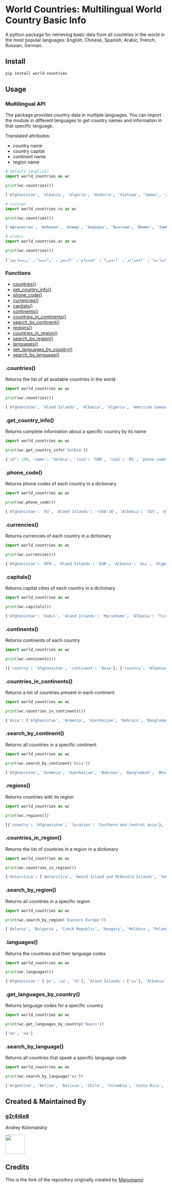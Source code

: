 # World Countries: Multilingual World Country Basic Info

A python package for retrieving basic data from all countries in the world in the most popular languages: English, Chinese, Spanish, Arabic, French, Russian, German.


## Install

```python
pip install world-countries
```

## Usage

### Multilingual API

The package provides country data in multiple languages. You can import the module in different languages to get country names and information in that specific language.

Translated attributes:
- country name
- country capital
- continent name
- region name

```python
# default (english)
import world_countries as wc

print(wc.countries()) 

```

```python
['Afghanistan', 'Albania', 'Algeria', 'Andorra', 'Vietnam', 'Yemen', 'Zambia', 'Zimbabwe'] 
```

```python
# russian
import world_countries.ru as wc

print(wc.countries()) 

```

```python
['Афганистан', 'Албания', 'Алжир', 'Андорра', 'Вьетнам', 'Йемен', 'Замбия', 'Зимбабве'] 
```

```python
# arabic
import world_countries.ar as wc

print(wc.countries()) 

```

```python
['أفغانستان', 'ألبانيا', 'الجزائر', 'أندورا', 'فيتنام', 'اليمن', 'زامبيا', 'زيمبابوي']
```

### Functions

- [countries()](#countries)
- [get_country_info()](#get_country_info)
- [phone_code()](#phone_code)
- [currencies()](#currencies)
- [capitals()](#capitals)  
- [continents()](#continents)   
- [countries_in_continents()](#countries_in_continents)
- [search_by_continent()](#search_by_continent)
- [regions()](#regions)
- [countries_in_region()](#countries_in_region) 
- [search_by_region()](#search_by_region)
- [languages()](#languages)
- [get_languages_by_country()](#get_languages_by_country)
- [search_by_language()](#search_by_language)


### .countries()
Returns the list of all available countries in the world

```python
import world_countries as wc

print(wc.countries()) 

```

```python
['Afghanistan', 'Aland Islands', 'Albania', 'Algeria', 'American Samoa', 'Andorra', 'Angola', 'Anguilla', 'Antarctica', 'Antigua And Barbuda', 'Argentina', 'Armenia', 'Aruba', 'Australia', 'Austria', 'Azerbaijan', 'Bahamas The',  'Vietnam', 'Virgin Islands (British)', 'Virgin Islands (US)', 'Wallis And Futuna Islands', 'Western Sahara', 'Yemen', 'Zambia', 'Zimbabwe'] 
```

### .get_country_info()
Returns complete information about a specific country by its name

```python
import world_countries as wc

print(wc.get_country_info('Serbia')) 

```

```python
{'id': 196, 'name': 'Serbia', 'iso3': 'SRB', 'iso2': 'RS', 'phone_code': '381', 'capital': 'Belgrade', 'currency': 'RSD', 'native': 'Србија', 'emoji': '🇷🇸', 'emojiU': 'U+1F1F7 U+1F1F8', 'continent': 'Europe', 'region': 'Southern Europe', 'languages': ['sr']}
```

### .phone_code()
Returns phone codes of each country in a dictionary

```python
import world_countries as wc

print(wc.phone_code()) 

```

```python
{'Afghanistan': '93', 'Aland Islands': '+358-18', 'Albania': '355', 'Algeria': '213', 'American Samoa': '+1-684', 'Andorra': '376', 'Angola': '244', 'Anguilla': '+1-264', 'Antarctica': '', 'Antigua And Barbuda': '+1-268', 'Argentina': '54', 'Armenia': '374', 'Aruba': '297', 'Australia': '61', 'Austria': '43', 'Azerbaijan': '994', 'Bahamas The': '+1-242', 'Bahrain': '973', 'Bangladesh': '880'}
```

### .currencies()
Returns currencies of each country in a dictionary

```python
import world_countries as wc

print(wc.currencies()) 

```

```python
{'Afghanistan': 'AFN', 'Aland Islands': 'EUR', 'Albania': 'ALL', 'Algeria': 'DZD', 'American Samoa': 'USD', 'Andorra': 'EUR', 'Angola': 'AOA', 'Anguilla': 'XCD', 'Antarctica': '', 'Antigua And Barbuda': 'XCD', 'Argentina': 'ARS', 'Belgium': 'EUR', 'Belize': 'BZD', 'Benin': 'XOF', 'Bermuda': 'BMD', 'Bhutan': 'BTN', 'Bolivia': 'BOB', 'Bosnia and Herzegovina': 'BAM', 'Botswana': 'BWP'}
```

### .capitals()
Returns capital cities of each country in a dictionary

```python
import world_countries as wc

print(wc.capitals()) 
```

```python
{'Afghanistan': 'Kabul', 'Aland Islands': 'Mariehamn', 'Albania': 'Tirana', 'Algeria': 'Algiers', 'American Samoa': 'Pago Pago', 'Andorra': 'Andorra la Vella', 'Angola': 'Luanda', 'Anguilla': 'The Valley', 'Antarctica': '', 'Antigua And Barbuda': "St. John's",  'Bahamas The': 'Nassau', 'Bahrain': 'Manama', 'Bangladesh': 'Dhaka', 'Barbados': 'Bridgetown', 'Belarus': 'Minsk', 'Belgium': 'Brussels', 'Belize': 'Belmopan'}
```

### .continents()
Returns continents of each country

```python
import world_countries as wc

print(wc.continents()) 
```

```python
[{'country': 'Afghanistan', 'continent': 'Asia'}, {'country': 'Albania', 'continent': 'Europe'}, {'country': 'Algeria', 'continent': 'Africa'}, {'country': 'American Samoa', 'continent': 'Oceania'}, {'country': 'Andorra', 'continent': 'Europe'}, {'country': 'Angola', 'continent': 'Africa'}, {'country': 'Anguilla', 'continent': 'North America'},{'country': 'Antarctica', 'continent': 'Antarctica'}]
```

### .countries_in_continents()
Returns a list of countries present in each continent

```python
import world_countries as wc

print(wc.countries_in_continents()) 
```

```python
{'Asia': ['Afghanistan', 'Armenia', 'Azerbaijan', 'Bahrain', 'Bangladesh', 'Bhutan', 'Brunei', 'Cambodia', 'China', 'Cyprus', 'East Timor', 'Georgia', 'Hong Kong', 'India', 'Indonesia', 'Iran', 'Iraq', 'Israel', 'Japan', 'Jordan', 'Kazakhstan', 'Kuwait', 'Kyrgyzstan', 'Laos', 'Lebanon',   'Tajikistan', 'Thailand', 'Turkey', 'Turkmenistan', 'United Arab Emirates', 'Uzbekistan', 'Vietnam', 'Yemen']}
```

### .search_by_continent()
Returns all countries in a specific continent

```python
import world_countries as wc

print(wc.search_by_continent('Asia')) 
```

```python
['Afghanistan', 'Armenia', 'Azerbaijan', 'Bahrain', 'Bangladesh', 'Bhutan', 'Brunei', 'Cambodia', 'China', 'Cyprus', 'East Timor', 'Georgia', 'Hong Kong', 'India', 'Indonesia', 'Iran', 'Iraq', 'Israel', 'Japan', 'Jordan', 'Kazakhstan', 'Kuwait', 'Kyrgyzstan', 'Laos', 'Lebanon',   'Tajikistan', 'Thailand', 'Turkey', 'Turkmenistan', 'United Arab Emirates', 'Uzbekistan', 'Vietnam', 'Yemen']
```

### .regions()
Returns countries with its region

```python
import world_countries as wc

print(wc.regions()) 
```

```python
[{'country': 'Afghanistan', 'location': 'Southern and Central Asia'}, {'country': 'Albania', 'location': 'Southern Europe'}, {'country': 'Algeria', 'location': 'Northern Africa'}, {'country': 'American Samoa', 'location': 'Polynesia'}, {'country': 'Andorra', 'location': 'Southern Europe'}, {'country': 'Aruba', 'location': 'Caribbean'}, {'country': 'Australia', 'location': 'Australia and New Zealand'}]  
```

### .countries_in_region()
Returns the list of countries in a region in a dictionary

```python
import world_countries as wc

print(wc.countries_in_region()) 
```

```python
{'Antarctica': ['Antarctica', 'Heard Island and McDonald Islands', 'South Georgia and the South Sandwich Islands'], 'Eastern Europe': ['Belarus', 'Hungary', 'Moldova', 'Poland', 'Romania', 'Ukraine'], 'Southern Europe': ['Albania', 'Andorra',   'Italy', 'North Macedonia', 'Yugoslavia'], 'Western Europe': ['Austria', 'Belgium', 'France', 'Germany', 'Liechtenstein',  'Switzerland'], 'North America': ['Bermuda',  'United States']}
```

### .search_by_region()
Returns all countries in a specific region

```python
import world_countries as wc

print(wc.search_by_region('Eastern Europe')) 
```

```python
['Belarus', 'Bulgaria', 'Czech Republic', 'Hungary', 'Moldova', 'Poland', 'Romania', 'Russia', 'Slovakia', 'Ukraine']
```

### .languages()
Returns the countries and their language codes

```python
import world_countries as wc

print(wc.languages()) 
```

```python
{'Afghanistan': ['ps', 'uz', 'tk'], 'Aland Islands': ['sv'], 'Albania': ['sq'], 'Algeria': ['ar'], 'American Samoa': ['en', 'sm'], 'Andorra': ['ca'], 'Angola': ['pt'], 'Anguilla': ['en'], 'Antarctica': [], 'Antigua And Barbuda': ['en'], 'Argentina': ['es', 'gn'], 'Armenia': ['hy', 'ru'], 'Aruba': ['nl', 'pa'], 'Australia': ['en']}
```

### .get_languages_by_country()
Returns language codes for a specific country

```python
import world_countries as wc

print(wc.get_languages_by_country('Nauru')) 
```

```python
['en', 'na']
```

### .search_by_language()
Returns all countries that speak a specific language code

```python
import world_countries as wc

print(wc.search_by_language('es')) 
```

```python
['Argentina', 'Belize', 'Bolivia', 'Chile', 'Colombia', 'Costa Rica', 'Cuba', 'Dominican Republic', 'Ecuador', 'El Salvador', 'Equatorial Guinea', 'Guam', 'Guatemala', 'Honduras', 'Mexico', 'Nicaragua', 'Panama', 'Paraguay', 'Peru', 'Puerto Rico', 'Spain', 'Uruguay', 'Venezuela', 'Western Sahara']
```


## Created & Maintained By

### [g2r4i6e8](https://github.com/g2r4i6e8)

Andrey Kolomatskiy

<a href="https://www.linkedin.com/in/akolomatskiy/" target="_blank"><img src="https://github.com/aritraroy/social-icons/blob/master/linkedin-icon.png?raw=true" width="60"></a>

## Credits

This is the fork of the repository originally created by [Manumanoj](https://github.com/manumanoj0010)
